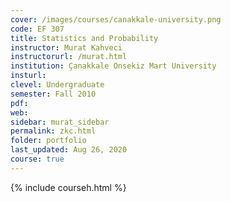 ```yaml
---
cover: /images/courses/canakkale-university.png
code: EF 307
title: Statistics and Probability
instructor: Murat Kahveci
instructorurl: /murat.html
institution: Çanakkale Onsekiz Mart University
insturl:
clevel: Undergraduate
semester: Fall 2010
pdf:
web:
sidebar: murat_sidebar
permalink: zkc.html
folder: portfolio
last_updated: Aug 26, 2020
course: true
---
```

{% include courseh.html %}
